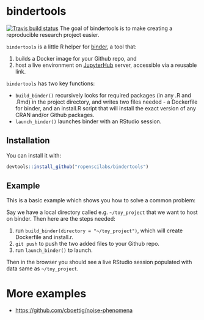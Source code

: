 # bindertools
[![Travis build status](https://travis-ci.org/ropenscilabs/bindertools.svg?branch=master)](https://travis-ci.org/ropenscilabs/bindertools)
The goal of bindertools is to make creating a reproducible research project easier.

`bindertools` is a little R helper for [binder](https://mybinder.org/), a tool that:

1. builds a Docker image for your Github repo, and
2. host a live environment on [JupyterHub](https://jupyterhub.readthedocs.io/en/latest/) server, accessible via a reusable link.

`bindertools` has two key functions:

- `build_binder()` recursively looks for required packages (in any .R and .Rmd) in the project directory, and writes two files needed - a Dockerfile for binder, and an install.R script that will install the exact version of any CRAN and/or Github packages.
- `launch_binder()` launches binder with an RStudio session.

## Installation

You can install it with:

``` r
devtools::install_github("ropenscilabs/bindertools")
```

## Example

This is a basic example which shows you how to solve a common problem:

Say we have a local directory called e.g. `~/toy_project` that we want to host on binder.
Then here are the steps needed:

1. run `build_binder(directory = "~/toy_project")`, which will create Dockerfile and install.r.
2. `git push` to push the two added files to your Github repo.
3. run `launch_binder()` to launch.

Then in the browser you should see a live RStudio session populated with data same as `~/toy_project`.

# More examples
- https://github.com/cboettig/noise-phenomena
